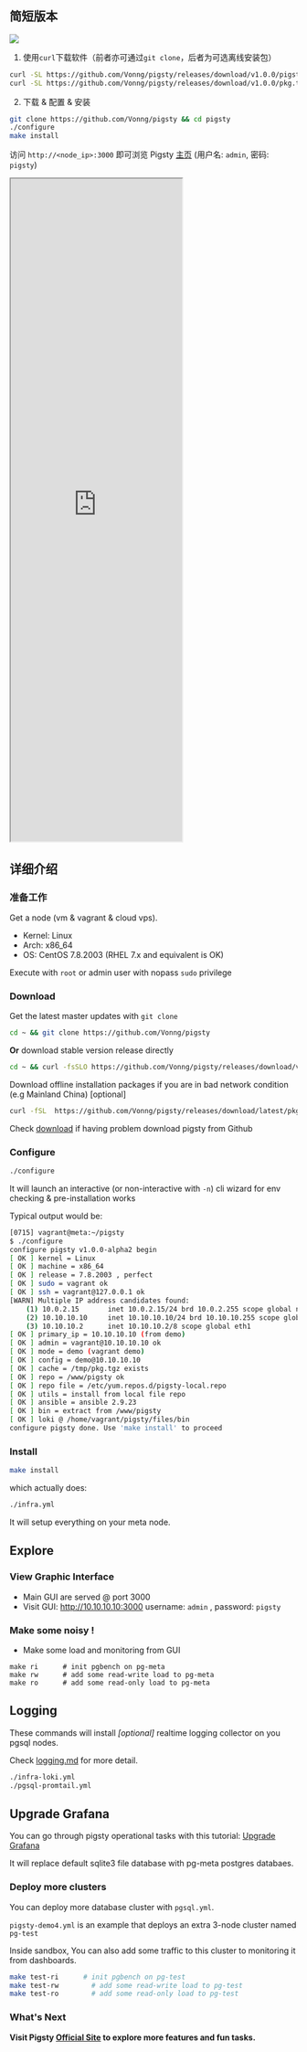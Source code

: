 
## 简短版本

![](_media/how-zh.svg)

1. 使用`curl`下载软件（前者亦可通过`git clone`，后者为可选离线安装包）

```bash
curl -SL https://github.com/Vonng/pigsty/releases/download/v1.0.0/pigsty.tgz -o ~/pigsty.tgz  
curl -SL https://github.com/Vonng/pigsty/releases/download/v1.0.0/pkg.tgz    -o /tmp/pkg.tgz
```

2. 下载 & 配置 & 安装

```bash
git clone https://github.com/Vonng/pigsty && cd pigsty
./configure
make install
```

访问 `http://<node_ip>:3000` 即可浏览 Pigsty [主页](http://g.pigsty.cc/d/home) (用户名: `admin`, 密码: `pigsty`)

<iframe style="height:1160px" src="http://g.pigsty.cc/d/home"></iframe>



## 详细介绍

### 准备工作

Get a node (vm & vagrant & cloud vps).
* Kernel: Linux
* Arch: x86_64
* OS: CentOS 7.8.2003 (RHEL 7.x and equivalent is OK) 

Execute with `root` or admin user with nopass `sudo` privilege


### Download

Get the latest master updates with `git clone`

```bash
cd ~ && git clone https://github.com/Vonng/pigsty
```

**Or** download stable version release directly

```bash
cd ~ && curl -fsSLO https://github.com/Vonng/pigsty/releases/download/v1.0.0-beta1/pigsty.tgz && tar -xf pigsty.tgz && cd pigsty 
```

Download offline installation packages if you are in bad network condition (e.g Mainland China) [optional]

```bash
curl -fSL  https://github.com/Vonng/pigsty/releases/download/latest/pkg.tgz    -o /tmp/pkg.tgz
```


Check [download](download.md) if having problem download pigsty from Github



### Configure

```bash
./configure
```

It will launch an interactive (or non-interactive with `-n`) cli wizard for env checking & pre-installation works 

Typical output would be:

```bash
[0715] vagrant@meta:~/pigsty
$ ./configure
configure pigsty v1.0.0-alpha2 begin
[ OK ] kernel = Linux
[ OK ] machine = x86_64
[ OK ] release = 7.8.2003 , perfect
[ OK ] sudo = vagrant ok
[ OK ] ssh = vagrant@127.0.0.1 ok
[WARN] Multiple IP address candidates found:
    (1) 10.0.2.15	    inet 10.0.2.15/24 brd 10.0.2.255 scope global noprefixroute dynamic eth0
    (2) 10.10.10.10	    inet 10.10.10.10/24 brd 10.10.10.255 scope global noprefixroute eth1
    (3) 10.10.10.2	    inet 10.10.10.2/8 scope global eth1
[ OK ] primary_ip = 10.10.10.10 (from demo)
[ OK ] admin = vagrant@10.10.10.10 ok
[ OK ] mode = demo (vagrant demo)
[ OK ] config = demo@10.10.10.10
[ OK ] cache = /tmp/pkg.tgz exists
[ OK ] repo = /www/pigsty ok
[ OK ] repo file = /etc/yum.repos.d/pigsty-local.repo
[ OK ] utils = install from local file repo
[ OK ] ansible = ansible 2.9.23
[ OK ] bin = extract from /www/pigsty
[ OK ] loki @ /home/vagrant/pigsty/files/bin
configure pigsty done. Use 'make install' to proceed
```



### Install

```bash
make install
```

which actually does:

```bash
./infra.yml
```

It will setup everything on your meta node.



## Explore

### View Graphic Interface

* Main GUI are served @ port 3000
* Visit GUI: http://10.10.10.10:3000  username: `admin` , password: `pigsty`


### Make some noisy !

* Make some load and monitoring from GUI

```
make ri      # init pgbench on pg-meta
make rw      # add some read-write load to pg-meta
make ro      # add some read-only load to pg-meta
```


## Logging

These commands will install *[optional]* realtime logging collector on you pgsql nodes.

Check [logging.md](logging.md) for more detail.

```bash
./infra-loki.yml
./pgsql-promtail.yml
```



## Upgrade Grafana

You can go through pigsty operational tasks with this tutorial: [Upgrade Grafana](grafana-upgrade.md)

It will replace default sqlite3 file database with pg-meta postgres databaes. 




### Deploy more clusters

You can deploy more database cluster with `pgsql.yml`. 

`pigsty-demo4.yml` is an example that deploys an extra 3-node cluster named `pg-test`

Inside sandbox, You can also add some traffic to this cluster to monitoring it from dashboards.

```bash
make test-ri      # init pgbench on pg-test
make test-rw        # add some read-write load to pg-test
make test-ro        # add some read-only load to pg-test
```

### What's Next

**Visit Pigsty [Official Site](https://pigsty.cc) to explore more features and fun tasks.**


